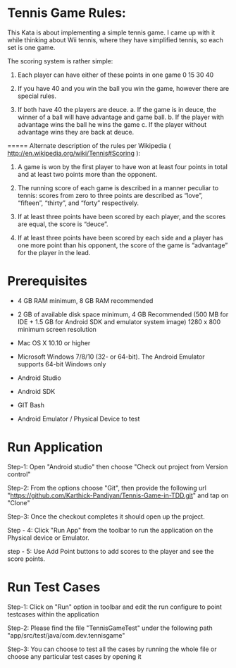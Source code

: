 # Tennis Game Rules:

This Kata is about implementing a simple tennis game.
I came up with it while thinking about Wii tennis, where they have simplified tennis, so each set is one game.

The scoring system is rather simple:

1. Each player can have either of these points in one game 0 15 30 40

2. If you have 40 and you win the ball you win the game, however there are special rules.

3. If both have 40 the players are deuce.
a. If the game is in deuce, the winner of a ball will have advantage and game ball.
b. If the player with advantage wins the ball he wins the game
c. If the player without advantage wins they are back at deuce.

===== Alternate description of the rules per Wikipedia ( http://en.wikipedia.org/wiki/Tennis#Scoring ):

1.  A game is won by the first player to have won at least four points in total and at least
    two points more than the opponent.

2.  The running score of each game is described in a manner peculiar to tennis:
    scores from zero to three points are described as “love”, “fifteen”, “thirty”, and “forty” respectively.

3.  If at least three points have been scored by each player, and the scores are equal, the score is “deuce”.

4.  If at least three points have been scored by each side and a player has one more point than his opponent,
    the score of the game is “advantage” for the player in the lead.
    
    
# Prerequisites
- 4 GB RAM minimum, 8 GB RAM recommended

- 2 GB of available disk space minimum, 4 GB Recommended (500 MB for IDE + 1.5 GB for Android SDK and emulator system image)
1280 x 800 minimum screen resolution

- Mac OS X 10.10 or higher

- Microsoft Windows 7/8/10 (32- or 64-bit). The Android Emulator supports 64-bit Windows only

- Android Studio

- Android SDK

- GIT Bash

- Android Emulator / Physical Device to test

# Run Application
Step-1: Open "Android studio" then choose "Check out project from Version control"

Step-2: From the options choose "Git", then provide the following url "https://github.com/Karthick-Pandiyan/Tennis-Game-in-TDD.git" and tap on "Clone"

Step-3: Once the checkout completes it should open up the project.

Step - 4: Click "Run App" from the toolbar to run the application on the Physical device or Emulator.

step - 5: Use Add Point buttons to add scores to the player and see the score points.

# Run Test Cases
Step-1: Click on "Run" option in toolbar and edit the run configure to point testcases within the application

Step-2: Please find the file "TennisGameTest" under the following path "app/src/test/java/com.dev.tennisgame"

Step-3: You can choose to test all the cases by running the whole file or choose any particular test cases by opening it
